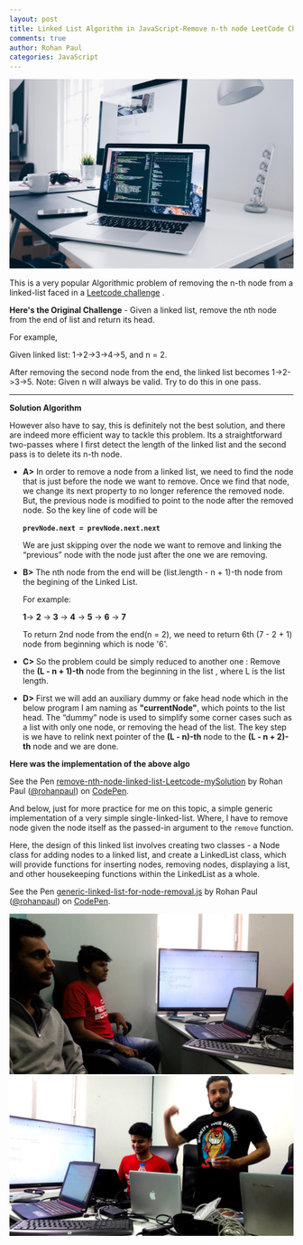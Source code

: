 ```yaml
---
layout: post
title: Linked List Algorithm in JavaScript-Remove n-th node LeetCode Challenge-At The Hacking School-India
comments: true
author: Rohan Paul
categories: JavaScript
---
```

<img src="/images/fulls/linked-list-remove-n-th-node.jpg" class="fit image">


This is a very popular Algorithmic problem of removing the n-th node from a linked-list faced in a [Leetcode challenge](https://leetcode.com/problems/remove-nth-node-from-end-of-list/description/) .

**Here's the Original Challenge** - 
Given a linked list, remove the nth node from the end of list and return its head.

For example,

   Given linked list: 1->2->3->4->5, and n = 2.

After removing the second node from the end, the linked list becomes 1->2->3->5.
Note: Given n will always be valid. Try to do this in one pass.

*************************************************

**Solution Algorithm**

However also have to say, this is definitely not the best solution, and there are indeed more efficient way to tackle this problem. Its a straightforward two-passes where I first detect the length of the linked list and the second pass is to delete its n-th node. 

- **A>** In order to remove a node from a linked list, we need to find the node that is just before the node we want to remove. Once we find that node, we change its next property to no longer reference the removed node. But, the previous node is modified to point to the node after the removed node. So the key line of code will be

	**``prevNode.next = prevNode.next.next``**

	We are just skipping over the node we want to remove and linking the “previous” node with the node just after the one we are removing.


- **B>** The nth node from the end will be (list.length - n + 1)-th node from the begining of the Linked List. 

	 For example: 

	 **1**-> **2** -> **3** -> **4** -> **5** -> **6** -> **7**

	 To return 2nd node from the end(n = 2), we need to return 6th (7 - 2 + 1) node from beginning which is node '6'.

- **C>** So the problem could be simply reduced to another one : Remove the **(L - n + 1)-th** node from the beginning in the list , where L is the list length. 

- **D>** First we will add an auxiliary dummy or fake head node which in the below program I am naming as **"currentNode"**, which points to the list head. The “dummy” node is used to simplify some corner cases such as a list with only one node, or removing the head of the list. The key step is we have to relink next pointer of the **(L - n)-th** node to the **(L - n + 2)-th** node and we are done.

**Here was the implementation of the above algo**

<p data-height="1089" data-theme-id="0" data-slug-hash="VyxOqB" data-default-tab="js" data-user="rohanpaul" data-embed-version="2" data-pen-title="remove-nth-node-linked-list-Leetcode-mySolution" class="codepen">See the Pen <a href="https://codepen.io/rohanpaul/pen/VyxOqB/">remove-nth-node-linked-list-Leetcode-mySolution</a> by Rohan Paul (<a href="https://codepen.io/rohanpaul">@rohanpaul</a>) on <a href="https://codepen.io">CodePen</a>.</p>
<script async src="https://production-assets.codepen.io/assets/embed/ei.js"></script>

And below, just for more practice for me on this topic, a simple generic implementation of a very simple single-linked-list. Where, I have to remove node given the node itself as the passed-in argument to the ``remove`` function.

Here, the design of this linked list involves creating two classes - a Node class for adding nodes to a linked list, and create a LinkedList class, which will provide functions for inserting nodes, removing nodes, displaying a list, and other housekeeping functions within the LinkedList as a whole.


<p data-height="1612" data-theme-id="0" data-slug-hash="EoLBao" data-default-tab="js" data-user="rohanpaul" data-embed-version="2" data-pen-title="generic-linked-list-for-node-removal.js" class="codepen">See the Pen <a href="https://codepen.io/rohanpaul/pen/EoLBao/">generic-linked-list-for-node-removal.js</a> by Rohan Paul (<a href="https://codepen.io/rohanpaul">@rohanpaul</a>) on <a href="https://codepen.io">CodePen</a>.</p>
<script async src="https://static.codepen.io/assets/embed/ei.js"></script>


<img src="/images/fulls/THS-Linked-List/Linked-List-1-Hacking-School.jpg" class="fit image">

<img src="/images/fulls/THS-Linked-List/Linked-List-1-Hacking-School-2.jpg" class="fit image">
